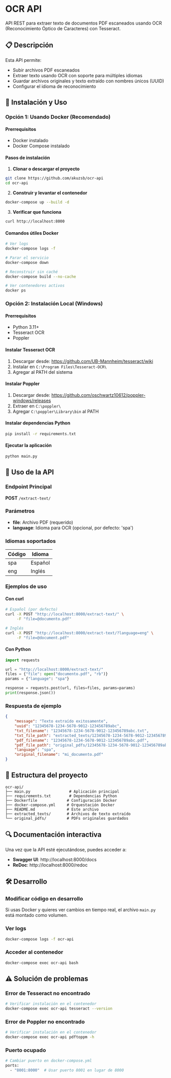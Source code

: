 # OCR API

API REST para extraer texto de documentos PDF escaneados usando OCR (Reconocimiento Óptico de Caracteres) con Tesseract.

## 📋 Descripción

Esta API permite:
- Subir archivos PDF escaneados
- Extraer texto usando OCR con soporte para múltiples idiomas
- Guardar archivos originales y texto extraído con nombres únicos (UUID)
- Configurar el idioma de reconocimiento

## 🚀 Instalación y Uso

### Opción 1: Usando Docker (Recomendado)

#### Prerrequisitos
- Docker instalado
- Docker Compose instalado

#### Pasos de instalación

1. **Clonar o descargar el proyecto**
```bash
git clone https://github.com/akuzsb/ocr-api
cd ocr-api
```

2. **Construir y levantar el contenedor**
```bash
docker-compose up --build -d
```

3. **Verificar que funciona**
```bash
curl http://localhost:8000
```

#### Comandos útiles Docker

```bash
# Ver logs
docker-compose logs -f

# Parar el servicio
docker-compose down

# Reconstruir sin caché
docker-compose build --no-cache

# Ver contenedores activos
docker ps
```

### Opción 2: Instalación Local (Windows)

#### Prerrequisitos
- Python 3.11+
- Tesseract OCR
- Poppler

#### Instalar Tesseract OCR
1. Descargar desde: https://github.com/UB-Mannheim/tesseract/wiki
2. Instalar en `C:\Program Files\Tesseract-OCR\`
3. Agregar al PATH del sistema

#### Instalar Poppler
1. Descargar desde: https://github.com/oschwartz10612/poppler-windows/releases
2. Extraer en `C:\poppler\`
3. Agregar `C:\poppler\Library\bin` al PATH

#### Instalar dependencias Python
```bash
pip install -r requirements.txt
```

#### Ejecutar la aplicación
```bash
python main.py
```

## 📖 Uso de la API

### Endpoint Principal

**POST** `/extract-text/`

### Parámetros

- **file**: Archivo PDF (requerido)
- **language**: Idioma para OCR (opcional, por defecto: 'spa')

### Idiomas soportados

| Código | Idioma |
|--------|--------|
| spa    | Español |
| eng    | Inglés |

### Ejemplos de uso

#### Con curl
```bash
# Español (por defecto)
curl -X POST "http://localhost:8000/extract-text/" \
     -F "file=@documento.pdf"

# Inglés
curl -X POST "http://localhost:8000/extract-text/?language=eng" \
     -F "file=@document.pdf"
```

#### Con Python
```python
import requests

url = "http://localhost:8000/extract-text/"
files = {"file": open("documento.pdf", "rb")}
params = {"language": "spa"}

response = requests.post(url, files=files, params=params)
print(response.json())
```

### Respuesta de ejemplo
```json
{
    "message": "Texto extraído exitosamente",
    "uuid": "12345678-1234-5678-9012-123456789abc",
    "txt_filename": "12345678-1234-5678-9012-123456789abc.txt",
    "txt_file_path": "extracted_texts/12345678-1234-5678-9012-123456789abc.txt",
    "pdf_filename": "12345678-1234-5678-9012-123456789abc.pdf",
    "pdf_file_path": "original_pdfs/12345678-1234-5678-9012-123456789abc.pdf",
    "language": "spa",
    "original_filename": "mi_documento.pdf"
}
```

## 📁 Estructura del proyecto

```
ocr-api/
├── main.py                 # Aplicación principal
├── requirements.txt        # Dependencias Python
├── Dockerfile             # Configuración Docker
├── docker-compose.yml     # Orquestación Docker
├── README.md              # Este archivo
├── extracted_texts/       # Archivos de texto extraído
└── original_pdfs/         # PDFs originales guardados
```

## 🔍 Documentación interactiva

Una vez que la API esté ejecutándose, puedes acceder a:

- **Swagger UI**: http://localhost:8000/docs
- **ReDoc**: http://localhost:8000/redoc

## 🛠️ Desarrollo

### Modificar código en desarrollo
Si usas Docker y quieres ver cambios en tiempo real, el archivo `main.py` está montado como volumen.

### Ver logs
```bash
docker-compose logs -f ocr-api
```

### Acceder al contenedor
```bash
docker-compose exec ocr-api bash
```

## ⚠️ Solución de problemas

### Error de Tesseract no encontrado
```bash
# Verificar instalación en el contenedor
docker-compose exec ocr-api tesseract --version
```

### Error de Poppler no encontrado
```bash
# Verificar instalación en el contenedor
docker-compose exec ocr-api pdftoppm -h
```

### Puerto ocupado
```bash
# Cambiar puerto en docker-compose.yml
ports:
  - "8001:8000"  # Usar puerto 8001 en lugar de 8000
```
